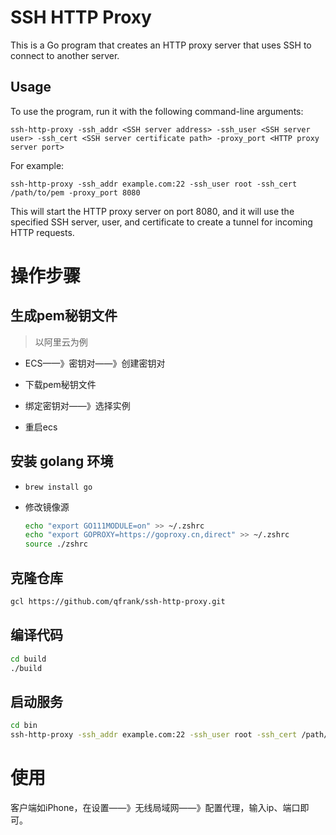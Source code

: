 # SSH HTTP Proxy
This is a Go program that creates an HTTP proxy server that uses SSH to connect to another server.

## Usage
To use the program, run it with the following command-line arguments:
```shell
ssh-http-proxy -ssh_addr <SSH server address> -ssh_user <SSH server user> -ssh_cert <SSH server certificate path> -proxy_port <HTTP proxy server port>
```
For example:
```shell
ssh-http-proxy -ssh_addr example.com:22 -ssh_user root -ssh_cert /path/to/pem -proxy_port 8080
```
This will start the HTTP proxy server on port 8080, and it will use the specified SSH server, user, and certificate to create a tunnel for incoming HTTP requests.

# 操作步骤

## 生成pem秘钥文件

> 以阿里云为例

- ECS——》密钥对——》创建密钥对
- 下载pem秘钥文件

- 绑定密钥对——》选择实例
- 重启ecs

## 安装 golang 环境

- `brew install go`

- 修改镜像源

  ```bash
  echo "export GO111MODULE=on" >> ~/.zshrc
  echo "export GOPROXY=https://goproxy.cn,direct" >> ~/.zshrc
  source ./zshrc
  ```

## 克隆仓库

```bash
gcl https://github.com/qfrank/ssh-http-proxy.git
```

## 编译代码

```bash
cd build
./build
```

## 启动服务

```bash
cd bin
ssh-http-proxy -ssh_addr example.com:22 -ssh_user root -ssh_cert /path/to/pem -proxy_port 8080
```

# 使用

客户端如iPhone，在设置——》无线局域网——》配置代理，输入ip、端口即可。
